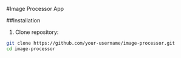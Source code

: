 #Image Processor App

##Installation
1. Clone repository:
```bash
git clone https://github.com/your-username/image-processor.git
cd image-processor